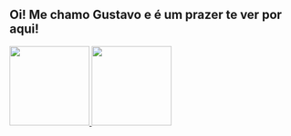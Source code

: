 ## Oi! Me chamo Gustavo e é um prazer te ver por aqui! 
 <div>
  <a href="https://github.com/gustavoheil">
  <img height="140em" src="https://github-readme-stats.vercel.app/api?username=gustavoheil&show_icons=true&theme=merko&include_all_commits=true&count_private=true"/>
  <img height="140em" src="https://github-readme-stats.vercel.app/api/top-langs/?username=gustavoheil&layout=compact&langs_count=7&theme=merko"/>
</div>
